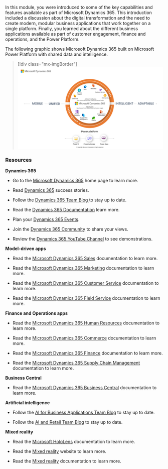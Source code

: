 ﻿In this module, you were introduced to some of the key capabilities and features available as part of Microsoft Dynamics 365. This introduction included a discussion about the digital transformation and the need to create modern, modular business applications that work together on a single platform. Finally, you learned about the different business applications available as part of customer engagement, finance and operations, and the Power Platform. 

The following graphic shows Microsoft Dynamics 365 built on Microsoft Power Platform with shared data and intelligence. 

> [!div class="mx-imgBorder"]
> ![Graphic showing Microsoft Business Applications](../media/m01-image02.png)

### Resources
**Dynamics 365**

- Go to the [Microsoft Dynamics 365](https://dynamics.microsoft.com/) home page to learn more.

- Read [Dynamics 365](https://dynamics.microsoft.com/customer-stories/) success stories. 

- Follow the [Dynamics 365 Team Blog ](https://community.dynamics.com/365/b/365teamblog) to stay up to date.

- Read the [Dynamics 365 Documentation](https://docs.microsoft.com/dynamics365/) learn more.

- Plan your [Dynamics 365 Events](https://dynamics.microsoft.com/events/).

- Join the [Dynamics 365 Community](https://community.dynamics.com/) to share your views.

- Review the [Dynamics 365 YouTube Channel](https://www.youtube.com/channel/UCJGCg4rB3QSs8y_1FquelBQ) to see demonstrations. 

 **Model-driven apps**

- Read the [Microsoft Dynamics 365 Sales](https://docs.microsoft.com/dynamics365/sales-enterprise/help-hub/) documentation to learn more.

- Read the [Microsoft Dynamics 365 Marketing](https://docs.microsoft.com/dynamics365/marketing/help-hub/) documentation to learn more.

- Read the [Microsoft Dynamics 365 Customer Service](https://docs.microsoft.com/dynamics365/customer-service/help-hub/) documentation to learn more. 

- Read the [Microsoft Dynamics 365 Field Service](https://docs.microsoft.com/dynamics365/field-service/user-guide/) documentation to learn more.

**Finance and Operations apps**

- Read the [Microsoft Dynamics 365 Human Resources](https://docs.microsoft.com/dynamics365/talent/talent-welcome/) documentation to learn more.

- Read the [Microsoft Dynamics 365 Commerce](https://docs.microsoft.com/dynamics365/retail/index/) documentation to learn more.

- Read the [Microsoft Dynamics 365 Finance](https://docs.microsoft.com/dynamics365/finance/index/) documentation to learn more. 

- Read the [Microsoft Dynamics 365 Supply Chain Management](https://docs.microsoft.com/dynamics365/supply-chain/index/) documentation to learn more.

**Business Central**

- Read the [Microsoft Dynamics 365 Business Central](https://docs.microsoft.com/dynamics365/business-central/index/) documentation to learn more.

 **Artificial intelligence**

- Follow the [AI for Business Applications Team Blog](https://blogs.microsoft.com/blog/2018/09/18/announcing-new-ai-and-mixed-reality-business-applications-for-microsoft-dynamics/?azure-portal=true) to stay up to date.

- Follow the [AI and Retail Team Blog](https://blogs.microsoft.com/blog/2019/09/23/announcing-new-microsoft-dynamics-365-ai-driven-insights-applications-and-our-vision-for-the-future-of-retail/?azure-portal=true) to stay up to date.

**Mixed reality**

- Read the [Microsoft HoloLens](https://docs.microsoft.com/hololens/) documentation to learn more. 

- Read the [Mixed reality](https://dynamics.microsoft.com/mixed-reality/overview) website to learn more.

- Read the [Mixed reality](https://docs.microsoft.com/dynamics365/mixed-reality) documentation to learn more.
